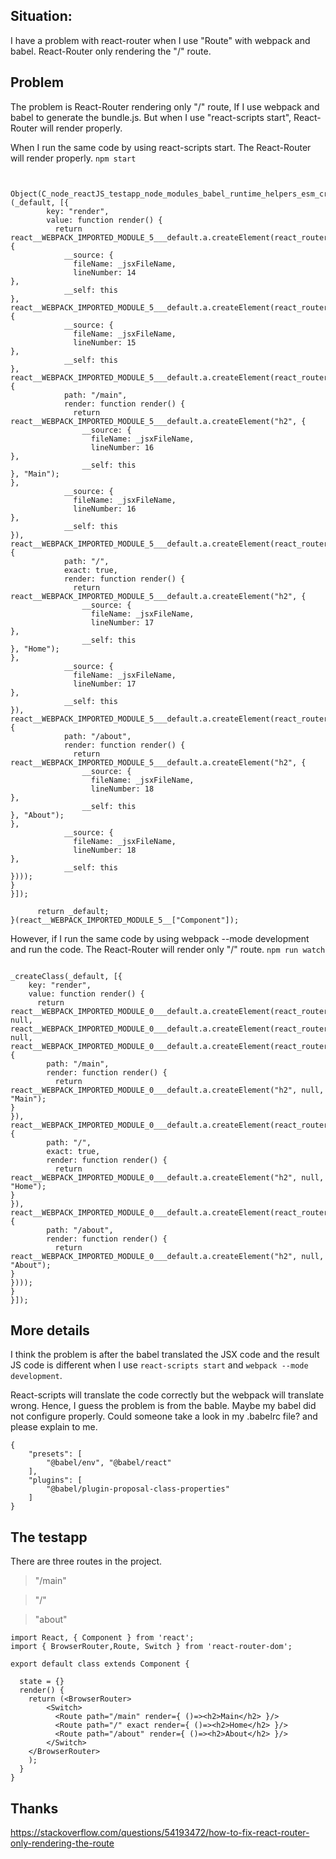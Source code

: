 ## Situation:

I have a problem with react-router when I use "Route" with webpack and babel. React-Router only rendering the "/" route.

## Problem

The problem is React-Router rendering only "/" route, If I use webpack and babel to generate the bundle.js. But when I use "react-scripts start", React-Router will render properly.

When I run the same code by using react-scripts start. The React-Router will render properly.  `npm start`

```

      Object(C_node_reactJS_testapp_node_modules_babel_runtime_helpers_esm_createClass__WEBPACK_IMPORTED_MODULE_1__["default"])(_default, [{
        key: "render",
        value: function render() {
          return react__WEBPACK_IMPORTED_MODULE_5___default.a.createElement(react_router_dom__WEBPACK_IMPORTED_MODULE_6__["BrowserRouter"], {
            __source: {
              fileName: _jsxFileName,
              lineNumber: 14
},
            __self: this
}, react__WEBPACK_IMPORTED_MODULE_5___default.a.createElement(react_router_dom__WEBPACK_IMPORTED_MODULE_6__["Switch"], {
            __source: {
              fileName: _jsxFileName,
              lineNumber: 15
},
            __self: this
}, react__WEBPACK_IMPORTED_MODULE_5___default.a.createElement(react_router_dom__WEBPACK_IMPORTED_MODULE_6__["Route"], {
            path: "/main",
            render: function render() {
              return react__WEBPACK_IMPORTED_MODULE_5___default.a.createElement("h2", {
                __source: {
                  fileName: _jsxFileName,
                  lineNumber: 16
},
                __self: this
}, "Main");
},
            __source: {
              fileName: _jsxFileName,
              lineNumber: 16
},
            __self: this
}), react__WEBPACK_IMPORTED_MODULE_5___default.a.createElement(react_router_dom__WEBPACK_IMPORTED_MODULE_6__["Route"], {
            path: "/",
            exact: true,
            render: function render() {
              return react__WEBPACK_IMPORTED_MODULE_5___default.a.createElement("h2", {
                __source: {
                  fileName: _jsxFileName,
                  lineNumber: 17
},
                __self: this
}, "Home");
},
            __source: {
              fileName: _jsxFileName,
              lineNumber: 17
},
            __self: this
}), react__WEBPACK_IMPORTED_MODULE_5___default.a.createElement(react_router_dom__WEBPACK_IMPORTED_MODULE_6__["Route"], {
            path: "/about",
            render: function render() {
              return react__WEBPACK_IMPORTED_MODULE_5___default.a.createElement("h2", {
                __source: {
                  fileName: _jsxFileName,
                  lineNumber: 18
},
                __self: this
}, "About");
},
            __source: {
              fileName: _jsxFileName,
              lineNumber: 18
},
            __self: this
})));
}
}]);

      return _default;
}(react__WEBPACK_IMPORTED_MODULE_5__["Component"]);

```

However, if I run the same code by using webpack --mode development and run the code. The React-Router will render only "/" route.  `npm run watch`

```

_createClass(_default, [{
    key: "render",
    value: function render() {
      return react__WEBPACK_IMPORTED_MODULE_0___default.a.createElement(react_router_dom__WEBPACK_IMPORTED_MODULE_1__["BrowserRouter"], null, react__WEBPACK_IMPORTED_MODULE_0___default.a.createElement(react_router_dom__WEBPACK_IMPORTED_MODULE_1__["Switch"], null, react__WEBPACK_IMPORTED_MODULE_0___default.a.createElement(react_router_dom__WEBPACK_IMPORTED_MODULE_1__["Route"], {
        path: "/main",
        render: function render() {
          return react__WEBPACK_IMPORTED_MODULE_0___default.a.createElement("h2", null, "Main");
}
}), react__WEBPACK_IMPORTED_MODULE_0___default.a.createElement(react_router_dom__WEBPACK_IMPORTED_MODULE_1__["Route"], {
        path: "/",
        exact: true,
        render: function render() {
          return react__WEBPACK_IMPORTED_MODULE_0___default.a.createElement("h2", null, "Home");
}
}), react__WEBPACK_IMPORTED_MODULE_0___default.a.createElement(react_router_dom__WEBPACK_IMPORTED_MODULE_1__["Route"], {
        path: "/about",
        render: function render() {
          return react__WEBPACK_IMPORTED_MODULE_0___default.a.createElement("h2", null, "About");
}
})));
}
}]);

```

## More details

I think the problem is after the babel translated the JSX code and the result JS code is different when I use `react-scripts start` and `webpack --mode development`. 

React-scripts will translate the code correctly but the webpack will translate wrong. Hence, I guess the problem is from the bable. Maybe my babel did not configure properly. Could someone take a look in my .babelrc file? and please explain to me.

```
{
    "presets": [
        "@babel/env", "@babel/react"
    ],
    "plugins": [
        "@babel/plugin-proposal-class-properties"
    ]
}

```

## The testapp
There are three routes in the project. 

> "/main" 

> "/"

> "about"

```
import React, { Component } from 'react';
import { BrowserRouter,Route, Switch } from 'react-router-dom';

export default class extends Component {

  state = {}
  render() {
    return (<BrowserRouter>
        <Switch>
          <Route path="/main" render={ ()=><h2>Main</h2> }/>
          <Route path="/" exact render={ ()=><h2>Home</h2> }/>
          <Route path="/about" render={ ()=><h2>About</h2> }/>
        </Switch>
    </BrowserRouter>
    );
  }
}

```

## Thanks

https://stackoverflow.com/questions/54193472/how-to-fix-react-router-only-rendering-the-route
